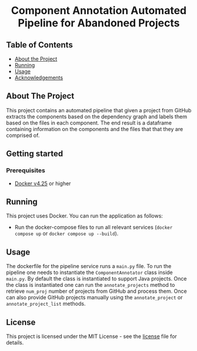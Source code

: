 <br />
<p align="center">
  <h1 align="center">Component Annotation Automated Pipeline for Abandoned Projects</h1>

  <p align="center">
  </p>
</p>

## Table of Contents
* [About the Project](#about-the-project)
* [Running](#running)
* [Usage](#usage)
* [Acknowledgements](#acknowledgements)

## About The Project

This project contains an automated pipeline that given a project from GitHub extracts the components based on the dependency graph
and labels them based on the files in each component. The end result is a dataframe containing information on the components and the files that
that they are comprised of.

## Getting started
### Prerequisites

- [Docker v4.25](https://www.docker.com/get-started) or higher

## Running
<!--
-->
This project uses Docker. You can run the application as follows:

- Run the docker-compose files to run all relevant services (`docker compose up` or `docker compose up --build`).

## Usage

The dockerfile for the pipeline service runs a `main.py` file. To run the pipeline one needs to instantiate the `ComponentAnnotator` class inside `main.py`. By default the class is instantiated to support Java projects. Once the class is instantiated one can run the `annotate_projects` method to retrieve `num_proj` number of projects from GitHub and process them. Once can also provide GitHub projects manually using the `annotate_project` or `annotate_project_list` methods. 

## License

This project is licensed under the MIT License - see the [license](./license.txt) file for details.
